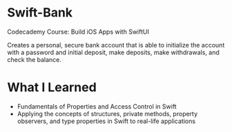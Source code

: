# Swift-Bank
Codecademy Course: Build iOS Apps with SwiftUI 

Creates a personal, secure bank account that is able to initialize the account with a password and initial deposit, make deposits, make withdrawals, and check the balance.

# What I Learned
- Fundamentals of Properties and Access Control in Swift
- Applying the concepts of structures, private methods, property observers, and type properties in Swift to real-life applications
